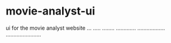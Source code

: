 # movie-analyst-ui
ui for the movie analyst website
...
.....
........
.............
..................
.......................
